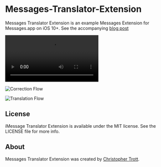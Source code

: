 # Messages-Translator-Extension

Messages Translator Extension is an example Messages Extension for Messages.app on iOS 10+. See the accompanying [blog post](http://twocentstudios.com/2016/06/24/a-deep-dive-into-ios-messages-extensions/)

![Correction Movie](https://github.com/twocentstudios/Messages-Translator-Extension/blob/master/art/messages-correction.mov)

![Correction Flow](https://github.com/twocentstudios/Messages-Translator-Extension/blob/master/art/messages-correction-flow-small.png)

![Translation Flow](https://github.com/twocentstudios/Messages-Translator-Extension/blob/master/art/messages-translation-flow-small.png)

## License

iMessage Translator Extension is available under the MIT license. See the LICENSE file for more info.

## About

Messages Translator Extension was created by [Christopher Trott](http://twitter.com/twocentstudios).
